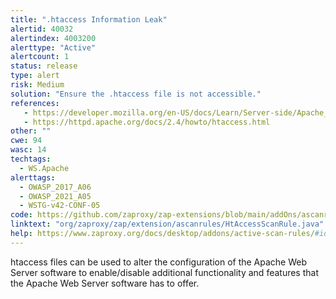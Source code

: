 ```yaml
---
title: ".htaccess Information Leak"
alertid: 40032
alertindex: 4003200
alerttype: "Active"
alertcount: 1
status: release
type: alert
risk: Medium
solution: "Ensure the .htaccess file is not accessible."
references:
   - https://developer.mozilla.org/en-US/docs/Learn/Server-side/Apache_Configuration_htaccess
   - https://httpd.apache.org/docs/2.4/howto/htaccess.html
other: ""
cwe: 94
wasc: 14
techtags: 
  - WS.Apache
alerttags: 
  - OWASP_2017_A06
  - OWASP_2021_A05
  - WSTG-v42-CONF-05
code: https://github.com/zaproxy/zap-extensions/blob/main/addOns/ascanrules/src/main/java/org/zaproxy/zap/extension/ascanrules/HtAccessScanRule.java
linktext: "org/zaproxy/zap/extension/ascanrules/HtAccessScanRule.java"
help: https://www.zaproxy.org/docs/desktop/addons/active-scan-rules/#id-40032
---
```

htaccess files can be used to alter the configuration of the Apache Web Server software to enable/disable additional functionality and features that the Apache Web Server software has to offer.
